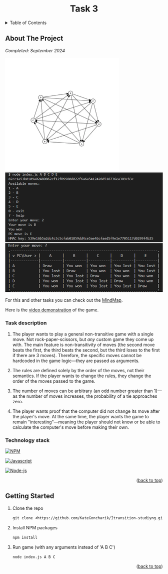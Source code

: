 <a name="readme-top"></a>

<div align="center">
  <h1 align="center">Task 3</h1>
</div>

<!-- TABLE OF CONTENTS -->
<details>
  <summary>Table of Contents</summary>
  <ol>
    <li>
      <a href="#about-the-project">About The Project</a>
      <ul>
        <li><a href="#technology-stack">Technology stack</a></li>
      </ul>
    </li>
    </li>

  </ol>
</details>

<!-- ABOUT THE PROJECT -->

## About The Project

_Completed: September 2024_

<img src='./public/scheme.png' text-align="center" alt="scheme for declaring the winner">

<img src='./public/game-view.png' text-align="center" alt="game-process">

<img src='./public/help-table.png' text-align="center" alt="help=table">

For this and other tasks you can check out the [MindMap](https://miro.com/app/board/uXjVKXt043k=/?share_link_id=575629632634).

Here is the [video demonstration](https://www.youtube.com/watch?v=T7nIC433wkY) of the game.

### Task description

1. The player wants to play a general non-transitive game with a single move. Not rock-paper-scissors, but _any_ custom game they come up with. The main feature is non-transitivity of moves (the second move beats the first, the third beats the second, but the third loses to the first if there are 3 moves). Therefore, the specific moves cannot be hardcoded in the game logic—they are passed as arguments.

2. The rules are defined solely by the order of the moves, not their semantics. If the player wants to change the rules, they change the order of the moves passed to the game.

3. The number of moves can be arbitrary (an odd number greater than 1)—as the number of moves increases, the probability of a tie approaches zero.

4. The player wants proof that the computer did not change its move after the player's move. At the same time, the player wants the game to remain "interesting"—meaning the player should not know or be able to calculate the computer's move before making their own.

### Technology stack

[![NPM][NPM]][NPM-url]

[![Javascript][Javascript]][Javascript-url]

[![Node-js][Node-js]][Node-js-url]

<p align="right">(<a href="#readme-top">back to top</a>)</p>

## Getting Started

1. Clone the repo

   ```txt
   git clone <https://github.com/KateGoncharik/Itransition-studiyng.git>
   ```

2. Install NPM packages

   ```txt
   npm install
   ```

3. Run game (with any arguments instead of 'A B C')

   ```txt
   node index.js A B C
   ```

<p align="right">(<a href="#readme-top">back to top</a>)</p>

[NPM]: https://img.shields.io/badge/NPM-%23CB3837.svg?style=for-the-badge&logo=npm&logoColor=white
[NPM-url]: https://www.npmjs.com
[Javascript]: https://img.shields.io/badge/JavaScript-323330?style=for-the-badge&logo=javascript&logoColor=F7DF1E
[Javascript-url]: https://developer.mozilla.org/en-US/docs/Learn/JavaScript/First_steps/What_is_JavaScript
[Node-js]: https://img.shields.io/badge/Node%20js-339933?style=for-the-badge&logo=nodedotjs&logoColor=white
[Node-js-url]: https://nodejs.org/en
